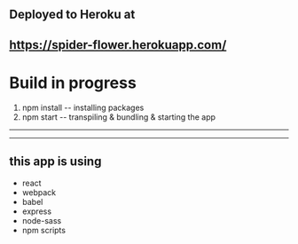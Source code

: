 Deployed to Heroku at 
--
https://spider-flower.herokuapp.com/
--



# Build in progress


1. npm install -- installing packages
2. npm start -- transpiling & bundling & starting the app
---
---

this app is using
--
* react
* webpack
* babel
* express
* node-sass
* npm scripts


